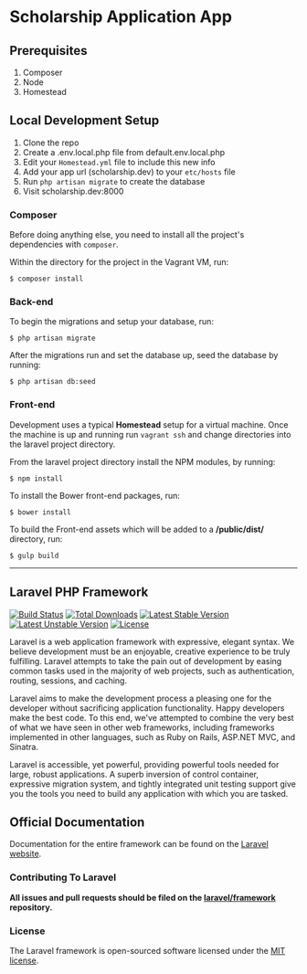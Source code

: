 # Scholarship Application App

## Prerequisites
1.  Composer
2.  Node
3.  Homestead

## Local Development Setup
1. Clone the repo
2. Create a .env.local.php file from default.env.local.php
3. Edit your `Homestead.yml` file to include this new info
4. Add your app url (scholarship.dev) to your `etc/hosts` file
5. Run `php artisan migrate` to create the database
6. Visit scholarship.dev:8000

### Composer

Before doing anything else, you need to install all the project's dependencies with `composer`. 

Within the directory for the project in the Vagrant VM, run:

    $ composer install

### Back-end

To begin the migrations and setup your database, run:

    $ php artisan migrate

After the migrations run and set the database up, seed the database by running:

    $ php artisan db:seed


### Front-end
Development uses a typical **Homestead** setup for a virtual machine. Once the machine is up and running run `vagrant ssh` and change directories into the laravel project directory.

From the laravel project directory install the NPM modules, by running:

    $ npm install

To install the Bower front-end packages, run:

    $ bower install

To build the Front-end assets which will be added to a **/public/dist/** directory, run:

    $ gulp build



***


## Laravel PHP Framework

[![Build Status](https://travis-ci.org/laravel/framework.svg)](https://travis-ci.org/laravel/framework)
[![Total Downloads](https://poser.pugx.org/laravel/framework/downloads.svg)](https://packagist.org/packages/laravel/framework)
[![Latest Stable Version](https://poser.pugx.org/laravel/framework/v/stable.svg)](https://packagist.org/packages/laravel/framework)
[![Latest Unstable Version](https://poser.pugx.org/laravel/framework/v/unstable.svg)](https://packagist.org/packages/laravel/framework)
[![License](https://poser.pugx.org/laravel/framework/license.svg)](https://packagist.org/packages/laravel/framework)

Laravel is a web application framework with expressive, elegant syntax. We believe development must be an enjoyable, creative experience to be truly fulfilling. Laravel attempts to take the pain out of development by easing common tasks used in the majority of web projects, such as authentication, routing, sessions, and caching.

Laravel aims to make the development process a pleasing one for the developer without sacrificing application functionality. Happy developers make the best code. To this end, we've attempted to combine the very best of what we have seen in other web frameworks, including frameworks implemented in other languages, such as Ruby on Rails, ASP.NET MVC, and Sinatra.

Laravel is accessible, yet powerful, providing powerful tools needed for large, robust applications. A superb inversion of control container, expressive migration system, and tightly integrated unit testing support give you the tools you need to build any application with which you are tasked.

## Official Documentation

Documentation for the entire framework can be found on the [Laravel website](http://laravel.com/docs).

### Contributing To Laravel

**All issues and pull requests should be filed on the [laravel/framework](http://github.com/laravel/framework) repository.**

### License

The Laravel framework is open-sourced software licensed under the [MIT license](http://opensource.org/licenses/MIT).
